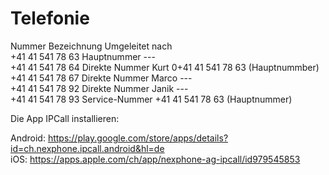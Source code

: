 # Telefonie
Nummer 	Bezeichnung 	Umgeleitet nach  
+41 41 541 78 63 	Hauptnummer  ---  
+41 41 541 78 64 	Direkte Nummer Kurt 0+41 41 541 78 63 (Hauptnummber)  
+41 41 541 78 67 	Direkte Nummer Marco ---  
+41 41 541 78 92 	Direkte Nummer Janik ---  
+41 41 541 78 93 	Service-Nummer +41 41 541 78 63 (Hauptnummer)  

Die App IPCall installieren:

Android: https://play.google.com/store/apps/details?id=ch.nexphone.ipcall.android&hl=de  
iOS: https://apps.apple.com/ch/app/nexphone-ag-ipcall/id979545853
